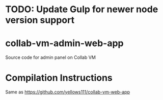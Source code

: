 # TODO: Update Gulp for newer node version support

# collab-vm-admin-web-app
Source code for admin panel on Collab VM

# Compilation Instructions
Same as https://github.com/yellows111/collab-vm-web-app
